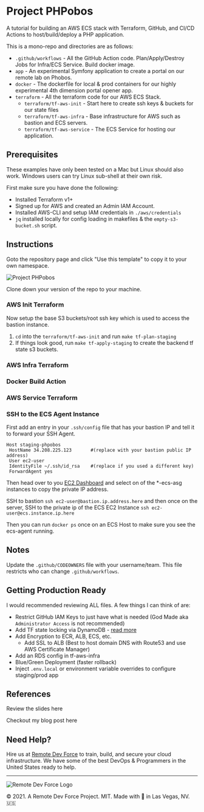 # Project PHPobos

A tutorial for building an AWS ECS stack with Terraform, GitHub, and CI/CD Actions to host/build/deploy a PHP application.

This is a mono-repo and directories are as follows:

* `.github/workflows` - All the GitHub Action code. Plan/Apply/Destroy Jobs for Infra/ECS Service. Build docker image.
* `app` - An experimental Symfony application to create a portal on our remote lab on Phobos.
* `docker` - The dockerfile for local & prod containers for our highly experimental 4th dimension portal opener app.
* `terraform` - All the terraform code for our AWS ECS Stack.
  * `terraform/tf-aws-init` - Start here to create ssh keys & buckets for our state files
  * `terraform/tf-aws-infra` - Base infrastructure for AWS such as bastion and ECS servers.
  * `terraform/tf-aws-service` - The ECS Service for hosting our application.

## Prerequisites

These examples have only been tested on a Mac but Linux should also work. Windows users can try Linux sub-shell at their own risk.

First make sure you have done the following:

 * Installed Terraform v1+
 * Signed up for AWS and created an Admin IAM Account. 
 * Installed AWS-CLI and setup IAM credentials in `./aws/credentials`
 * `jq` installed locally for config loading in makefiles & the `empty-s3-bucket.sh` script.

## Instructions

Goto the repository page and click "Use this template" to copy it to your own namespace.

![Project PHPobos](https://www.remotedevforce.com/wp-content/uploads/2021/09/github-phpobos-repo.png)

Clone down your version of the repo to your machine.

### AWS Init Terraform
Now setup the base S3 buckets/root ssh key which is used to access the bastion instance.
 1. `cd` into the `terraform/tf-aws-init` and run `make tf-plan-staging`
 1. If things look good, run `make tf-apply-staging` to create the backend tf state s3 buckets.

### AWS Infra Terraform

### Docker Build Action

### AWS Service Terraform

### SSH to the ECS Agent Instance

First add an entry in your `.ssh/config` file that has your bastion IP and tell it to forward your SSH Agent.

```
Host staging-phpobos
 HostName 34.208.225.123       #(replace with your bastion public IP address)
 User ec2-user
 IdentityFile ~/.ssh/id_rsa    #(replace if you used a different key)
 ForwardAgent yes
```

Then head over to you [EC2 Dashboard](https://us-west-2.console.aws.amazon.com/ec2/v2/home?region=us-west-2#Instances:sort=instanceId) and select on of the *-ecs-asg instances to copy the private IP address.

SSH to bastion `ssh ec2-user@bastion.ip.address.here` and then once on the server, SSH to the private ip of the ECS EC2 Instance `ssh ec2-user@ecs.instance.ip.here`

Then you can run `docker ps` once on an ECS Host to make sure you see the ecs-agent running.

## Notes

Update the `.github/CODEOWNERS` file with your username/team. This file restricts who can change `.github/workflows`.

## Getting Production Ready

I would recommended reviewing ALL files. A few things I can think of are:

 * Restrict GitHub IAM Keys to just have what is needed (God Made aka `Administrator Access` is not recommended) 
 * Add TF state locking via DynamoDB - [read more](https://www.terraform.io/docs/language/settings/backends/s3.html)
 * Add Encryption to ECR, ALB, ECS, etc.
   * Add SSL to ALB (Best to host domain DNS with Route53 and use AWS Certificate Manager)
 * Add an RDS config in tf-aws-infra
 * Blue/Green Deployment (faster rollback)
 * Inject `.env.local` or environment variable overrides to configure staging/prod app

## References

Review the slides here

Checkout my blog post here

## Need Help?

Hire us at [Remote Dev Force](https://www.remotedevforce.com) to train, build, and secure your cloud infrastructure. We have some of the best DevOps & Programmers in the United States ready to help.

--- 
![Remote Dev Force Logo](https://www.remotedevforce.com/wp-content/uploads/2019/02/RemoteDevForce_Logo.png)

© 2021. A Remote Dev Force Project. MIT. Made with 💪 in Las Vegas, NV. 🇺🇸